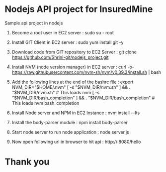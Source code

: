# Nodejs API project for InsuredMine
Sample api project in nodejs



1. Become a root user in EC2 server :
sudo su - root

2. Install GIT Client in EC2 server :
sudo yum install git -y

3. Download code from GIT repository to EC2 Server :
git clone https://github.com/Shrini-git/nodejs_project.git

4. Install NVM (node version manager) in EC2 server :
curl -o- https://raw.githubusercontent.com/nvm-sh/nvm/v0.39.3/install.sh | bash

5. Add the following lines at the end of the bashrc file : 
export NVM_DIR="$HOME/.nvm"
[ -s "$NVM_DIR/nvm.sh" ] && \. "$NVM_DIR/nvm.sh"  # This loads nvm
[ -s "$NVM_DIR/bash_completion" ] && \. "$NVM_DIR/bash_completion"  # This loads nvm bash_completion


6. Install Node server and NPM in EC2 Instance :
nvm install --lts

7. Install the body-parser module :
npm install body-parser

8. Start node server to run node application :
node server.js


9. Now open following url in browser to hit api :
 http://<EC2 Server Hostname>:8080/hello

# Thank you
